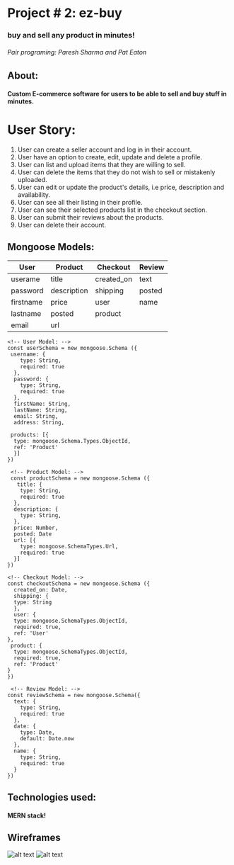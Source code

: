 # Project # 2: ez-buy
### buy and sell any product in minutes!
###### Pair programing: Paresh Sharma and Pat Eaton
## About:
#### Custom E-commerce software for users to be able to sell and buy stuff in minutes.

# User Story:
1. User can create a seller account and log in in their account.
2. User have an option to create, edit, update and delete a profile.
3. User can list and upload items that they are willing to sell.
4. User can delete the items that they do not wish to sell or mistakenly uploaded.
5. User can edit or update the product's details, i.e price, description and availability.
6. User can see all their listing in their profile.
7. User can see their selected products list in the checkout section.
8. User can submit their reviews about the products.
9. User can delete their account.
  
## Mongoose Models:  
User | Product | Checkout | Review
--- | --- | --- | --- |
userame | title| created_on | text
password | description| shipping | posted
firstname | price | user | name |
lastname | posted | product
email | url |


```
<!-- User Model: -->
const userSchema = new mongoose.Schema ({
 username: {
    type: String,
    required: true
  },
  password: {
    type: String,
    required: true
  },
  firstName: String,
  lastName: String,
  email: String,
  address: String,

 products: [{
  type: mongoose.Schema.Types.ObjectId,
  ref: 'Product'
  }]
})

 <!-- Product Model: -->
 const productSchema = new mongoose.Schema ({
   title: {
    type: String,
    required: true
  },
  description: {
    type: String,
  },
  price: Number,
  posted: Date   
  url: [{
    type: mongoose.SchemaTypes.Url,
    required: true
  }]
})

<!-- Checkout Model: -->
const checkoutSchema = new mongoose.Schema ({
  created_on: Date,
  shipping: {
  type: String
  },
  user: {
  type: mongoose.SchemaTypes.ObjectId,
  required: true,
  ref: 'User'
},
 product: {
  type: mongoose.SchemaTypes.ObjectId,
  required: true,
  ref: 'Product'
}
})

 <!-- Review Model: -->
const reviewSchema = new mongoose.Schema({
  text: {
    type: String,
    required: true
  },
  date: {
    type: Date,
    default: Date.now
  },
  name: {
    type: String,
    required: true
  }
})
```

## Technologies used:
#### MERN stack!

## Wireframes
![alt text](https://i.imgur.com/JcyjE4l.jpg)
![alt text](https://i.imgur.com/WWoCKoC.jpg)
